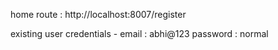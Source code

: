 home route : http://localhost:8007/register

existing user credentials - 
  email : abhi@123
  password : normal
